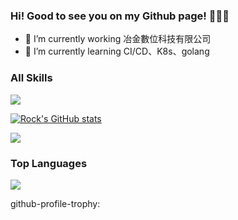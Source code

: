 ### Hi! Good to see you on my Github page! 👋👋👋

- 🔭 I’m currently working 冶金數位科技有限公司
- 🌱 I’m currently learning CI/CD、K8s、golang


###   All Skills

![](https://skillicons.dev/icons?perline=15&i=kubernetes,docker,ansible,linux,grafana,prometheus,nginx,aws,gcp,mysql,mongo,redis,golang,bash,cloudflare)


[![Rock's GitHub stats](https://github-readme-stats.vercel.app/api?username=rock78469&theme=radical)](https://github.com/anuraghazra/github-readme-stats)

![](https://github-profile-trophy.vercel.app/?username=rock78469&theme=radical&row=1)


###   Top Languages

![](https://github-readme-stats.vercel.app/api/top-langs/?username=rock78469&layout=compact&theme=dark)





github-profile-trophy:
<!--
**rock78469/rock78469** is a ✨ _special_ ✨ repository because its `README.md` (this file) appears on your GitHub profile.

Here are some ideas to get you started:

- 🔭 I’m currently working on ...
- 🌱 I’m currently learning ...
- 👯 I’m looking to collaborate on ...
- 🤔 I’m looking for help with ...
- 💬 Ask me about ...
- 📫 How to reach me: ...
- 😄 Pronouns: ...
- ⚡ Fun fact: ...
-->
